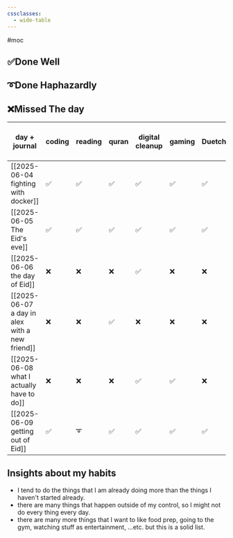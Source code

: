 ```yaml
---
cssclasses:
  - wide-table
---
```


#moc

## ✅Done Well

## ➰Done Haphazardly

## ❌Missed The day

| day + journal                                  | coding | reading | quran | digital cleanup | gaming | Duetch | sharing | writing | move and go out | cleaning |
| ---------------------------------------------- | ------ | ------- | ----- | --------------- | ------ | ------ | ------- | ------- | --------------- | -------- |
| [[2025-06-04 fighting with docker]]            | ✅      | ✅       | ✅     | ✅               | ✅      | ✅      | ✅       | ❌       | ❌               | ✅        |
| [[2025-06-05 The Eid's eve]]                   | ✅      | ✅       | ✅     | ✅               | ✅      | ✅      | ❌       | ❌       | ❌               | ✅        |
| [[2025-06-06 the day of Eid]]                  | ❌      | ❌       | ❌     | ✅               | ❌      | ❌      | ❌       | ❌       | ✅               | ❌        |
| [[2025-06-07 a day in alex with a new friend]] | ❌      | ❌       | ✅     | ❌               | ❌      | ❌      | ❌       | ❌       | ✅               | ❌        |
| [[2025-06-08 what I actually have to do]]      | ❌      | ❌       | ❌     | ✅               | ✅      | ❌      | ❌       | ✅       | ❌               | ❌        |
| [[2025-06-09 getting out of Eid]]              | ✅      | ➰       | ✅     | ✅               | ✅      | ✅      | ✅       | ➰       | ✅               | ✅        |


## Insights about my habits

- I tend to do the things that I am already doing more than the things I haven't started already.
- there are many things that happen outside of my control, so I might not do every thing every day.
- there are many more things that I want to like food prep, going to the gym, watching stuff as entertainment, …etc. but this is a solid list.
